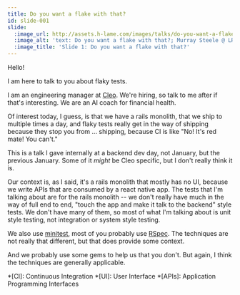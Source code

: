 ```yaml
---
title: Do you want a flake with that?
id: slide-001
slide:
  :image_url: http://assets.h-lame.com/images/talks/do-you-want-a-flake-with-that/slides/001.png
  :image_alt: 'text: Do you want a flake with that?; Murray Steele @ LRUG April 8th 2024, @hlame@ruby.social, Cleo'
  :image_title: 'Slide 1: Do you want a flake with that?'
---
```

Hello!

I am here to talk to you about flaky tests.

I am an engineering manager at [Cleo](https://meetcleo.com). We're hiring, so talk to me after if that's interesting.  We are an AI coach for financial health.

Of interest today, I guess, is that we have a rails monolith, that we ship to multiple times a day, and flaky tests really get in the way of shipping because they stop you from ... shipping, because CI is like "No!  It's red mate!  You can't."

This is a talk I gave internally at a backend dev day, not January, but the previous January.  Some of it _might_ be Cleo specific, but I don't really think it is.

Our context is, as I said, it's a rails monolith that mostly has no UI, because we write APIs that are consumed by a react native app.  The tests that I'm talking about are for the rails monolith -- we don't really have much in the way of full end to end, "touch the app and make it talk to the backend" style tests. We don't have many of them, so most of what I'm talking about is unit style testing, not integration or system style testing.

We also use [minitest](https://github.com/minitest/minitest), most of you probably use [RSpec](https://rspec.info).  The techniques are not really that different, but that does provide some context.

And we probably use some gems to help us that you don't.  But again, I think the techniques are generally applicable.

*[CI]: Continuous Integration
*[UI]: User Interface
*[APIs]: Application Programming Interfaces
